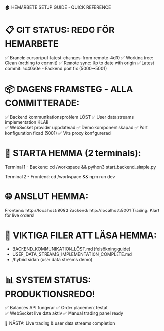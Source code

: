 🏠 HEMARBETE SETUP GUIDE - QUICK REFERENCE

📋 GIT STATUS: REDO FÖR HEMARBETE
================================
✅ Branch: cursor/pull-latest-changes-from-remote-4d10
✅ Working tree: Clean (nothing to commit)
✅ Remote sync: Up to date with origin
✅ Latest commit: ac40a0e - Backend port fix (5000→5001)

📦 DAGENS FRAMSTEG - ALLA COMMITTERADE:
=====================================
✅ Backend kommunikationsproblem LÖST
✅ User data streams implementation KLAR  
✅ WebSocket provider uppdaterad
✅ Demo komponent skapad
✅ Port konfiguration fixad (5001)
✅ Vite proxy konfigurerad

🚀 STARTA HEMMA (2 terminals):
=============================
Terminal 1 - Backend:
cd /workspace && python3 start_backend_simple.py

Terminal 2 - Frontend: 
cd /workspace && npm run dev

🌐 ANSLUT HEMMA:
===============
Frontend: http://localhost:8082
Backend:  http://localhost:5001
Trading:  Klart för live orders!

📖 VIKTIGA FILER ATT LÄSA HEMMA:
===============================
- BACKEND_KOMMUNIKATION_LÖST.md (felsökning guide)
- USER_DATA_STREAMS_IMPLEMENTATION_COMPLETE.md
- /hybrid sidan (user data streams demo)

📊 SYSTEM STATUS: PRODUKTIONSREDO!
=================================
✅ Balances API fungerar
✅ Order placement testat  
✅ WebSocket live data aktiv
✅ Manual trading panel ready

🎯 NÄSTA: Live trading & user data streams completion

